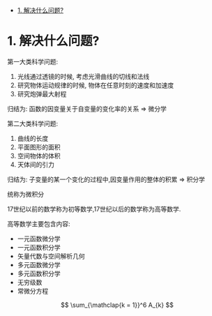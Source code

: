 

<!-- TOC -->

- [1. 解决什么问题?](#1-解决什么问题)

<!-- /TOC -->


<a id="markdown-1-解决什么问题" name="1-解决什么问题"></a>
# 1. 解决什么问题?

第一大类科学问题:

1. 光线通过透镜的时候, 考虑光滑曲线的切线和法线
2. 研究物体运动规律的时候, 物体在任意时刻的速度和加速度
3. 研究炮弹最大射程

归结为: 函数的因变量关于自变量的变化率的关系 => 微分学


第二大类科学问题:

1. 曲线的长度
2. 平面图形的面积
3. 空间物体的体积
4. 天体间的引力

归结为: 子变量的某一个变化的过程中,因变量作用的整体的积累 => 积分学

统称为微积分

17世纪以前的数学称为初等数学,17世纪以后的数学称为高等数学.

高等数学主要包含内容:  
* 一元函数微分学
* 一元函数积分学
* 矢量代数与空间解析几何
* 多元函数微分学
* 多元函数积分学
* 无穷级数
* 常微分方程


$$
\sum_{\mathclap{k = 1}}^6 A_{k}
$$
